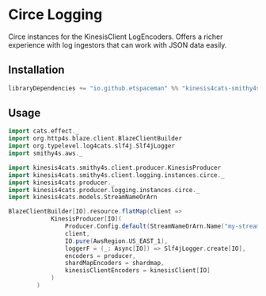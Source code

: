 # Circe Logging

Circe instances for the KinesisClient LogEncoders. Offers a richer experience with log ingestors that can work with JSON data easily.

## Installation

```scala
libraryDependencies += "io.github.etspaceman" %% "kinesis4cats-smithy4s-client-logging-circe" % "@VERSION@"
```

## Usage
```scala mdoc:compile-only
import cats.effect._
import org.http4s.blaze.client.BlazeClientBuilder
import org.typelevel.log4cats.slf4j.Slf4jLogger
import smithy4s.aws._

import kinesis4cats.smithy4s.client.producer.KinesisProducer
import kinesis4cats.smithy4s.client.logging.instances.circe._
import kinesis4cats.producer._
import kinesis4cats.producer.logging.instances.circe._
import kinesis4cats.models.StreamNameOrArn

BlazeClientBuilder[IO].resource.flatMap(client =>
            KinesisProducer[IO](
                Producer.Config.default(StreamNameOrArn.Name("my-stream")),
                client,
                IO.pure(AwsRegion.US_EAST_1),
                loggerF = (_: Async[IO]) => Slf4jLogger.create[IO],
                encoders = producer,
                shardMapEncoders = shardmap,
                kinesisClientEncoders = kinesisClient[IO]
            )
        )
```
